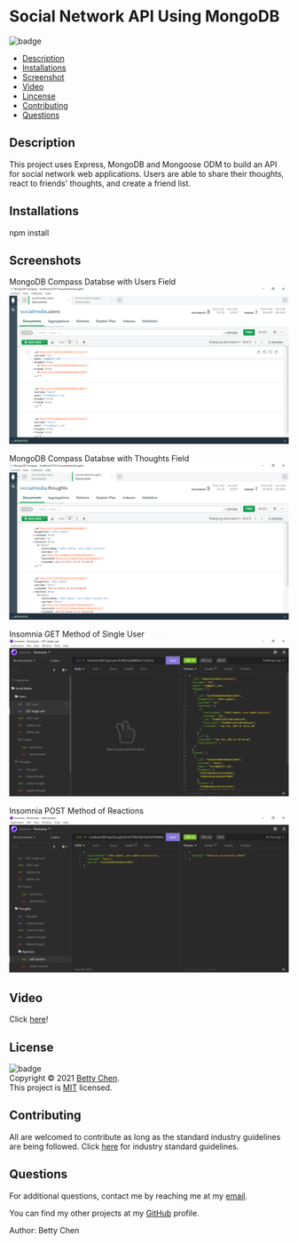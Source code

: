 # Social Network API Using MongoDB

![badge](https://img.shields.io/badge/license-MIT-blue)<br/>

- [Description](#description)
- [Installations](#installations)
- [Screenshot](#screenshot)
- [Video](#video)
- [Lincense](#license)
- [Contributing](#contributing)
- [Questions](#questions)

## Description

This project uses Express, MongoDB and Mongoose ODM to build an API for social network web applications. Users are able to share their thoughts, react to friends' thoughts, and create a friend list.

## Installations

npm install

## Screenshots

MongoDB Compass Databse with Users Field
<img src="./assets/mongo-users.png" alt="Screenshot of MongoDB Compass database users field"/>

MongoDB Compass Databse with Thoughts Field
<img src="./assets/mongo-thoughts.png" alt="Screenshot of MongoDB Compass database thoughts field"/>

Insomnia GET Method of Single User
<img src="./assets/insomnia-single-user.png" alt="Screenshot of Insomnia GET single user"/>

Insomnia POST Method of Reactions
<img src="./assets/insomnia-add-reactions.png" alt="Screenshot of Insomnia POST reactions"/>

## Video

Click [here](https://watch.screencastify.com/v/Vjb1B5TvXruDkddy3P1A)!

## License

![badge](https://img.shields.io/badge/license-MIT-blue)
<br/>
Copyright © 2021 [Betty Chen](https://github.com/bchen41). <br />
This project is [MIT](https://github.com/bchen41/mongo-social-network-api/blob/main/LICENSE) licensed.

## Contributing

All are welcomed to contribute as long as the standard industry guidelines are being followed.
Click [here](https://www.contributor-covenant.org/) for industry standard guidelines.

## Questions

For additional questions, contact me by reaching me at my [email](mailto:bettychen41@outlook.com).

You can find my other projects at my [GitHub](https://github.com/bchen41) profile.

Author: Betty Chen
